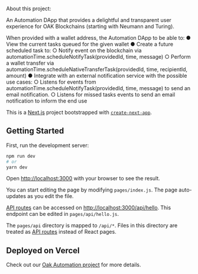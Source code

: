 About this project:

An Automation DApp that provides a delightful and transparent user experience for OAK Blockchains
(starting with Neumann and Turing).

When provided with a wallet address, the Automation DApp to be able to:
● View the current tasks queued for the given wallet
● Create a future scheduled task to:
○ Notify event on the blockchain via
automationTime.scheduleNotifyTask(providedId, time,
message)
○ Perform a wallet transfer via
automationTime.scheduleNativeTransferTask(providedId,
time, recipientId, amount)
● Integrate with an external notification service with the possible use cases:
○ Listens for events from automationTime.scheduleNotifyTask(providedId, time,
message) to send an email notification.
○ Listens for missed tasks events to send an email notification to inform the end
use

This is a [Next.js](https://nextjs.org/) project bootstrapped with [`create-next-app`](https://github.com/vercel/next.js/tree/canary/packages/create-next-app).

## Getting Started

First, run the development server:

```bash
npm run dev
# or
yarn dev
```

Open [http://localhost:3000](http://localhost:3000) with your browser to see the result.

You can start editing the page by modifying `pages/index.js`. The page auto-updates as you edit the file.

[API routes](https://nextjs.org/docs/api-routes/introduction) can be accessed on [http://localhost:3000/api/hello](http://localhost:3000/api/hello). This endpoint can be edited in `pages/api/hello.js`.

The `pages/api` directory is mapped to `/api/*`. Files in this directory are treated as [API routes](https://nextjs.org/docs/api-routes/introduction) instead of React pages.



## Deployed on Vercel

Check out our [Oak Automation project](https://oak-next-project.vercel.app/) for more details.
